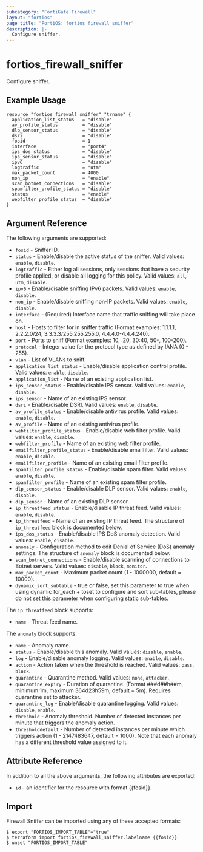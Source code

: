 ```yaml
---
subcategory: "FortiGate Firewall"
layout: "fortios"
page_title: "FortiOS: fortios_firewall_sniffer"
description: |-
  Configure sniffer.
---
```


# fortios_firewall_sniffer
Configure sniffer.

## Example Usage

```hcl
resource "fortios_firewall_sniffer" "trname" {
  application_list_status   = "disable"
  av_profile_status         = "disable"
  dlp_sensor_status         = "disable"
  dsri                      = "disable"
  fosid                     = 1
  interface                 = "port4"
  ips_dos_status            = "disable"
  ips_sensor_status         = "disable"
  ipv6                      = "disable"
  logtraffic                = "utm"
  max_packet_count          = 4000
  non_ip                    = "enable"
  scan_botnet_connections   = "disable"
  spamfilter_profile_status = "disable"
  status                    = "enable"
  webfilter_profile_status  = "disable"
}
```

## Argument Reference

The following arguments are supported:

* `fosid` - Sniffer ID.
* `status` - Enable/disable the active status of the sniffer. Valid values: `enable`, `disable`.
* `logtraffic` - Either log all sessions, only sessions that have a security profile applied, or disable all logging for this policy. Valid values: `all`, `utm`, `disable`.
* `ipv6` - Enable/disable sniffing IPv6 packets. Valid values: `enable`, `disable`.
* `non_ip` - Enable/disable sniffing non-IP packets. Valid values: `enable`, `disable`.
* `interface` - (Required) Interface name that traffic sniffing will take place on.
* `host` - Hosts to filter for in sniffer traffic (Format examples: 1.1.1.1, 2.2.2.0/24, 3.3.3.3/255.255.255.0, 4.4.4.0-4.4.4.240).
* `port` - Ports to sniff (Format examples: 10, :20, 30:40, 50-, 100-200).
* `protocol` - Integer value for the protocol type as defined by IANA (0 - 255).
* `vlan` - List of VLANs to sniff.
* `application_list_status` - Enable/disable application control profile. Valid values: `enable`, `disable`.
* `application_list` - Name of an existing application list.
* `ips_sensor_status` - Enable/disable IPS sensor. Valid values: `enable`, `disable`.
* `ips_sensor` - Name of an existing IPS sensor.
* `dsri` - Enable/disable DSRI. Valid values: `enable`, `disable`.
* `av_profile_status` - Enable/disable antivirus profile. Valid values: `enable`, `disable`.
* `av_profile` - Name of an existing antivirus profile.
* `webfilter_profile_status` - Enable/disable web filter profile. Valid values: `enable`, `disable`.
* `webfilter_profile` - Name of an existing web filter profile.
* `emailfilter_profile_status` - Enable/disable emailfilter. Valid values: `enable`, `disable`.
* `emailfilter_profile` - Name of an existing email filter profile.
* `spamfilter_profile_status` - Enable/disable spam filter. Valid values: `enable`, `disable`.
* `spamfilter_profile` - Name of an existing spam filter profile.
* `dlp_sensor_status` - Enable/disable DLP sensor. Valid values: `enable`, `disable`.
* `dlp_sensor` - Name of an existing DLP sensor.
* `ip_threatfeed_status` - Enable/disable IP threat feed. Valid values: `enable`, `disable`.
* `ip_threatfeed` - Name of an existing IP threat feed. The structure of `ip_threatfeed` block is documented below.
* `ips_dos_status` - Enable/disable IPS DoS anomaly detection. Valid values: `enable`, `disable`.
* `anomaly` - Configuration method to edit Denial of Service (DoS) anomaly settings. The structure of `anomaly` block is documented below.
* `scan_botnet_connections` - Enable/disable scanning of connections to Botnet servers. Valid values: `disable`, `block`, `monitor`.
* `max_packet_count` - Maximum packet count (1 - 1000000, default = 10000).
* `dynamic_sort_subtable` - true or false, set this parameter to true when using dynamic for_each + toset to configure and sort sub-tables, please do not set this parameter when configuring static sub-tables.

The `ip_threatfeed` block supports:

* `name` - Threat feed name.

The `anomaly` block supports:

* `name` - Anomaly name.
* `status` - Enable/disable this anomaly. Valid values: `disable`, `enable`.
* `log` - Enable/disable anomaly logging. Valid values: `enable`, `disable`.
* `action` - Action taken when the threshold is reached. Valid values: `pass`, `block`.
* `quarantine` - Quarantine method. Valid values: `none`, `attacker`.
* `quarantine_expiry` - Duration of quarantine. (Format ###d##h##m, minimum 1m, maximum 364d23h59m, default = 5m). Requires quarantine set to attacker.
* `quarantine_log` - Enable/disable quarantine logging. Valid values: `disable`, `enable`.
* `threshold` - Anomaly threshold. Number of detected instances per minute that triggers the anomaly action.
* `thresholddefault` - Number of detected instances per minute which triggers action (1 - 2147483647, default = 1000). Note that each anomaly has a different threshold value assigned to it.


## Attribute Reference

In addition to all the above arguments, the following attributes are exported:
* `id` - an identifier for the resource with format {{fosid}}.

## Import

Firewall Sniffer can be imported using any of these accepted formats:
```
$ export "FORTIOS_IMPORT_TABLE"="true"
$ terraform import fortios_firewall_sniffer.labelname {{fosid}}
$ unset "FORTIOS_IMPORT_TABLE"
```
